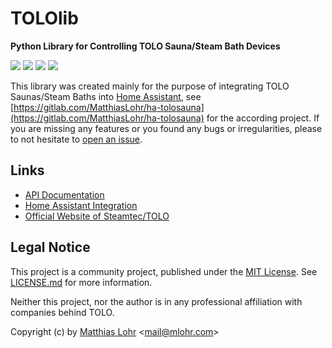# TOLOlib

**Python Library for Controlling TOLO Sauna/Steam Bath Devices**

![](https://img.shields.io/pypi/pyversions/tololib)
![](https://img.shields.io/pypi/l/tololib)
![](https://gitlab.com/MatthiasLohr/tololib/badges/main/pipeline.svg)
![](https://gitlab.com/MatthiasLohr/tololib/badges/main/coverage.svg)

This library was created mainly for the purpose of integrating TOLO Saunas/Steam Baths into [Home Assistant](https://www.home-assistant.io/),
see [https://gitlab.com/MatthiasLohr/ha-tolosauna](https://gitlab.com/MatthiasLohr/ha-tolosauna) for the according project.
If you are missing any features or you found any bugs or irregularities, please to not hesitate to [open an issue](https://gitlab.com/MatthiasLohr/tololib/-/issues/new).


## Links

  * [API Documentation](https://matthiaslohr.gitlab.io/tololib/)
  * [Home Assistant Integration](https://gitlab.com/MatthiasLohr/ha-tolosauna)
  * [Official Website of Steamtec/TOLO](https://www.tolosauna.com/)


## Legal Notice


This project is a community project, published under the [MIT License](LICENSE.md).
See [LICENSE.md](https://gitlab.com/MatthiasLohr/tololib/-/blob/main/LICENSE.md) for more information.

Neither this project, nor the author is in any professional affiliation with companies behind TOLO.

Copyright (c) by [Matthias Lohr](https://mlohr.com/) &lt;[mail@mlohr.com](mailto:mail@mlohr.com)&gt;
